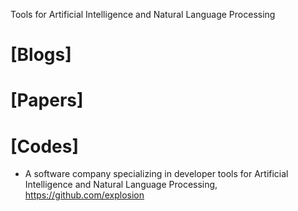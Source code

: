 Tools for Artificial Intelligence and Natural Language Processing

# [Blogs]

# [Papers]

# [Codes]
+ A software company specializing in developer tools for Artificial Intelligence and Natural Language Processing, https://github.com/explosion
